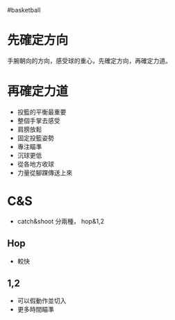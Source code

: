 #basketball 

# 先確定方向
手腕朝向的方向，感受球的重心，先確定方向，再確定力道。

# 再確定力道
- 投籃的平衡最重要
- 整個手掌去感受
- 肩膀放鬆
- 固定投籃姿勢
- 專注瞄準
- 沉球更低
- 從各地方收球
- 力量從腳踝傳送上來

# C&S
-   catch&shoot 分兩種， hop&1,2
## Hop
-  較快
## 1,2
-   可以假動作並切入
- 更多時間瞄準